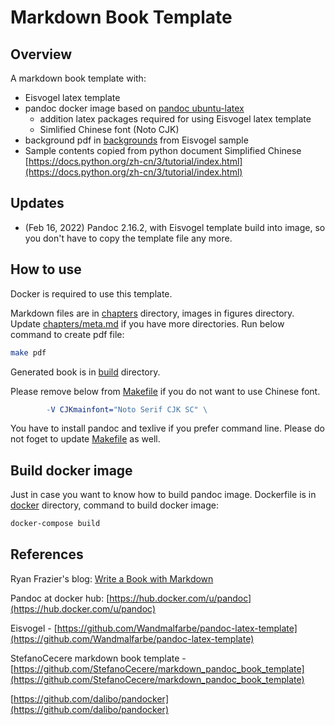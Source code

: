 # Markdown Book Template

## Overview
A markdown book template with:
- Eisvogel latex template
- pandoc docker image based on [pandoc ubuntu-latex](https://hub.docker.com/r/pandoc/ubuntu-latex)
  - addition latex packages required for using Eisvogel latex template
  - Simlified Chinese font (Noto CJK)
- background pdf in [backgrounds](backgrounds) from Eisvogel sample
- Sample contents copied from python document Simplified Chinese [https://docs.python.org/zh-cn/3/tutorial/index.html](https://docs.python.org/zh-cn/3/tutorial/index.html)

## Updates

- (Feb 16, 2022) Pandoc 2.16.2, with Eisvogel template build into image, so you don't have to copy the template file any more.

## How to use

Docker is required to use this template. 


Markdown files are in [chapters](chapters) directory, images in figures directory. Update [chapters/meta.md](chapters/meta.md) if you have more directories. Run below command to create pdf file:

```bash
make pdf
```

Generated book is in [build](build) directory.



Please remove below from [Makefile](Makefile) if you do not want to use Chinese font.

```Makefile
		-V CJKmainfont="Noto Serif CJK SC" \
```



You have to install pandoc and texlive if you prefer command line. Please do not foget to update [Makefile](Makefile) as well. 




## Build docker image
Just in case you want to know how to build pandoc image. Dockerfile is in [docker](docker) directory, command to build docker image:

```bash
docker-compose build
```



## References

Ryan Frazier's blog: [Write a Book with Markdown](https://pianomanfrazier.com/post/write-a-book-with-markdown/)

Pandoc at docker hub: [https://hub.docker.com/u/pandoc](https://hub.docker.com/u/pandoc)

Eisvogel - [https://github.com/Wandmalfarbe/pandoc-latex-template](https://github.com/Wandmalfarbe/pandoc-latex-template)

StefanoCecere markdown book template - [https://github.com/StefanoCecere/markdown_pandoc_book_template](https://github.com/StefanoCecere/markdown_pandoc_book_template)

[https://github.com/dalibo/pandocker](https://github.com/dalibo/pandocker)


